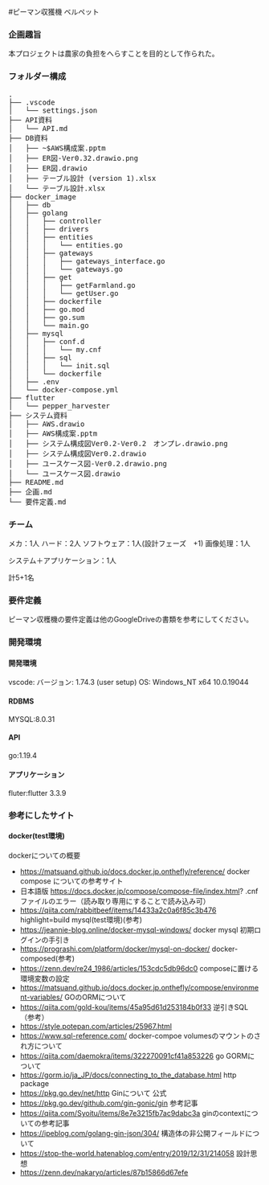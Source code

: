 #ピーマン収獲機 ベルペット
### 企画趣旨
本プロジェクトは農家の負担をへらすことを目的として作られた。

### フォルダー構成
<pre>
.
├── .vscode
│   └── settings.json
├── API資料
│   └── API.md
├── DB資料
│   ├── ~$AWS構成案.pptm
│   ├── ER図-Ver0.32.drawio.png
│   ├── ER図.drawio
│   ├── テーブル設計 (version 1).xlsx
│   └── テーブル設計.xlsx
├── docker_image
│   ├── db
│   ├── golang
│   │   ├── controller
│   │   ├── drivers
│   │   ├── entities
│   │   │   └── entities.go
│   │   ├── gateways
│   │   │   ├── gateways_interface.go
│   │   │   └── gateways.go
│   │   ├── get
│   │   │   ├── getFarmland.go
│   │   │   └── getUser.go
│   │   ├── dockerfile
│   │   ├── go.mod
│   │   ├── go.sum
│   │   └── main.go
│   ├── mysql
│   │   ├── conf.d
│   │   │   └── my.cnf
│   │   ├── sql
│   │   │   └── init.sql
│   │   └── dockerfile
│   ├── .env
│   └── docker-compose.yml
├── flutter
│   └── pepper_harvester
├── システム資料
│   ├── AWS.drawio
│   ├── AWS構成案.pptm
│   ├── システム構成図Ver0.2-Ver0.2　オンプレ.drawio.png
│   ├── システム構成図Ver0.2.drawio
│   ├── ユースケース図-Ver0.2.drawio.png
│   └── ユースケース図.drawio
├── README.md
├── 企画.md
└── 要件定義.md
</pre>
### チーム

 メカ：1人
 ハード：2人
 ソフトウェア：1人(設計フェーズ　+1)
 画像処理：1人

 システム＋アプリケーション：1人

   計5+1名


### 要件定義
ピーマン収穫機の要件定義は他のGoogleDriveの書類を参考にしてください。


### 開発環境
#### 開発環境
vscode:
バージョン: 1.74.3 (user setup)
OS: Windows_NT x64 10.0.19044
#### RDBMS
MYSQL:8.0.31

#### API
go:1.19.4

#### アプリケーション
fluter:flutter 3.3.9


### 参考にしたサイト
#### docker(test環境)
  dockerについての概要  
- https://matsuand.github.io/docs.docker.jp.onthefly/reference/
  docker compose についての参考サイト  
- 日本語版 https://docs.docker.jp/compose/compose-file/index.html?
  .cnfファイルのエラー（読み取り専用にすることで読み込み可）
- https://qiita.com/rabbitbeef/items/14433a2c0a6f85c3b476
highlight=build
  mysql(test環境)(参考)  
 - https://jeannie-blog.online/docker-mysql-windows/
  docker mysql 初期ログインの手引き
 - https://prograshi.com/platform/docker/mysql-on-docker/
  docker-composed(参考)
 - https://zenn.dev/re24_1986/articles/153cdc5db96dc0
  composeに置ける環境変数の設定
 - https://matsuand.github.io/docs.docker.jp.onthefly/compose/environment-variables/
  GOのORMについて
 - https://qiita.com/gold-kou/items/45a95d61d253184b0f33
  逆引きSQL（参考）
 - https://style.potepan.com/articles/25967.html
 - https://www.sql-reference.com/
  docker-compoe volumesのマウントのされ方について
 - https://qiita.com/daemokra/items/322270091cf41a853226
 go
  GORMについて
 - https://gorm.io/ja_JP/docs/connecting_to_the_database.html
   http package
 - https://pkg.go.dev/net/http
   Ginについて
   公式
 - https://pkg.go.dev/github.com/gin-gonic/gin
   参考記事
 - https://qiita.com/Syoitu/items/8e7e3215fb7ac9dabc3a
  ginのcontextについての参考記事
 - https://ipeblog.com/golang-gin-json/304/
  構造体の非公開フィールドについて
- https://stop-the-world.hatenablog.com/entry/2019/12/31/214058
  設計思想
- https://zenn.dev/nakaryo/articles/87b15866d67efe